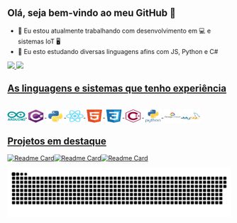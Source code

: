 ## Olá, seja bem-vindo ao meu GitHub 👋
- 🔭 Eu estou atualmente trabalhando com desenvolvimento em 💻 e sistemas IoT 🖥
- 🌱 Eu esto estudando diversas linguagens afins com JS, Python e C#

<div align="left">
  <a href="https://github.com/rafaballerini">
  <img height="180em" src="https://github-readme-stats.vercel.app/api?username=GuilhermeNobre&show_icons=true&theme=dark&include_all_commits=true&count_private=true"/>
  <img height="180em" src="https://github-readme-stats.vercel.app/api/top-langs/?username=GuilhermeNobre&layout=compact&langs_count=7&theme=dark"/>
</div>

 
## As linguagens e sistemas que tenho experiência 
<div style="display: inline_block" align="left"><br>
  <img align="center" alt="Gui-Js" height="30" width="40" src="https://github.com/devicons/devicon/blob/master/icons/arduino/arduino-original-wordmark.svg">
  <img align="center" alt="Gui-Csharp" height="30" width="40" src="https://raw.githubusercontent.com/devicons/devicon/master/icons/csharp/csharp-original.svg">
  <img align="center" alt="Gui-Python" height="30" width="40" src="https://raw.githubusercontent.com/devicons/devicon/master/icons/python/python-original.svg">
  <img align="center" alt="Gui-React" height="30" width="40" src="https://raw.githubusercontent.com/devicons/devicon/master/icons/react/react-original.svg">
  <img align="center" alt="Gui-HTML" height="30" width="40" src="https://raw.githubusercontent.com/devicons/devicon/master/icons/html5/html5-original.svg">
  <img align="center" alt="Gui-CSS" height="30" width="40" src="https://raw.githubusercontent.com/devicons/devicon/master/icons/css3/css3-original.svg">
  <img align="center" alt="Gui-CSS" height="30" width="40" src="https://github.com/devicons/devicon/blob/master/icons/cplusplus/cplusplus-line.svg">
  <img align="center" alt="Gui-CSS" height="30" width="40" src="https://github.com/devicons/devicon/blob/master/icons/python/python-original-wordmark.svg">
  <img align="center" alt="Gui-CSS" height="30" width="40" src="https://github.com/devicons/devicon/blob/master/icons/googlecloud/googlecloud-original-wordmark.svg">
  <img align="center" alt="Gui-CSS" height="30" width="40" src="https://github.com/devicons/devicon/blob/master/icons/mysql/mysql-original-wordmark.svg">
</div>
  
## Projetos em destaque
[![Readme Card](https://github-readme-stats.vercel.app/api/pin/?username=GuilhermeNobre&repo=Creative-Technologic-CRUD)](https://github.com/GuilhermeNobre/Creative-Technologic-CRUD)[![Readme Card](https://github-readme-stats.vercel.app/api/pin/?username=GuilhermeNobre&repo=Oled-Arduino)](https://github.com/GuilhermeNobre/Oled-Arduino)[![Readme Card](https://github-readme-stats.vercel.app/api/pin/?username=GuilhermeNobre&repo=Space-Invader-PyGame)](https://github.com/GuilhermeNobre/Space-Invader-PyGame)

![Snake animation](https://github.com/GuilhermeNobre/GuilhermeNobre/blob/output/github-contribution-grid-snake.svg)
  
<!--
**GuilhermeNobre/GuilhermeNobre** is a ✨ _special_ ✨ repository because its `README.md` (this file) appears on your GitHub profile.

Here are some ideas to get you started:

- 🔭 I’m currently working on ...
- 🌱 I’m currently learning ...
- 👯 I’m looking to collaborate on ...
- 🤔 I’m looking for help with ...
- 💬 Ask me about ...
- 📫 How to reach me: ...
- 😄 Pronouns: ...
- ⚡ Fun fact: ...
-->
